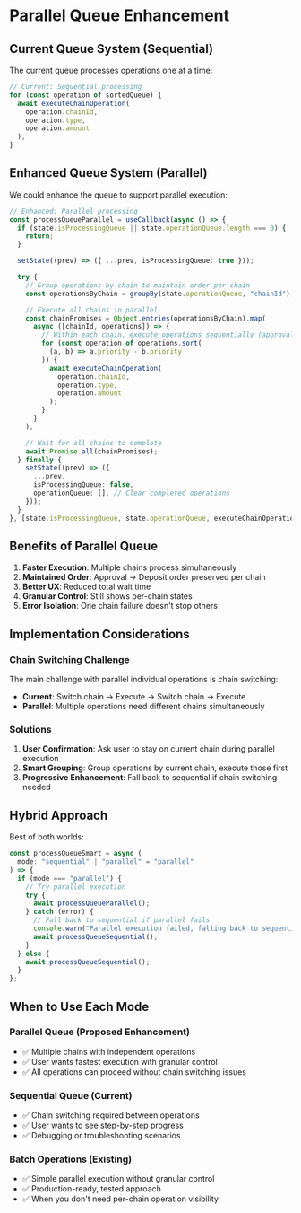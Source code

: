 # Parallel Queue Enhancement

## Current Queue System (Sequential)

The current queue processes operations one at a time:

```typescript
// Current: Sequential processing
for (const operation of sortedQueue) {
  await executeChainOperation(
    operation.chainId,
    operation.type,
    operation.amount
  );
}
```

## Enhanced Queue System (Parallel)

We could enhance the queue to support parallel execution:

```typescript
// Enhanced: Parallel processing
const processQueueParallel = useCallback(async () => {
  if (state.isProcessingQueue || state.operationQueue.length === 0) {
    return;
  }

  setState((prev) => ({ ...prev, isProcessingQueue: true }));

  try {
    // Group operations by chain to maintain order per chain
    const operationsByChain = groupBy(state.operationQueue, "chainId");

    // Execute all chains in parallel
    const chainPromises = Object.entries(operationsByChain).map(
      async ([chainId, operations]) => {
        // Within each chain, execute operations sequentially (approval → deposit)
        for (const operation of operations.sort(
          (a, b) => a.priority - b.priority
        )) {
          await executeChainOperation(
            operation.chainId,
            operation.type,
            operation.amount
          );
        }
      }
    );

    // Wait for all chains to complete
    await Promise.all(chainPromises);
  } finally {
    setState((prev) => ({
      ...prev,
      isProcessingQueue: false,
      operationQueue: [], // Clear completed operations
    }));
  }
}, [state.isProcessingQueue, state.operationQueue, executeChainOperation]);
```

## Benefits of Parallel Queue

1. **Faster Execution**: Multiple chains process simultaneously
2. **Maintained Order**: Approval → Deposit order preserved per chain
3. **Better UX**: Reduced total wait time
4. **Granular Control**: Still shows per-chain states
5. **Error Isolation**: One chain failure doesn't stop others

## Implementation Considerations

### Chain Switching Challenge

The main challenge with parallel individual operations is chain switching:

- **Current**: Switch chain → Execute → Switch chain → Execute
- **Parallel**: Multiple operations need different chains simultaneously

### Solutions

1. **User Confirmation**: Ask user to stay on current chain during parallel execution
2. **Smart Grouping**: Group operations by current chain, execute those first
3. **Progressive Enhancement**: Fall back to sequential if chain switching needed

## Hybrid Approach

Best of both worlds:

```typescript
const processQueueSmart = async (
  mode: "sequential" | "parallel" = "parallel"
) => {
  if (mode === "parallel") {
    // Try parallel execution
    try {
      await processQueueParallel();
    } catch (error) {
      // Fall back to sequential if parallel fails
      console.warn("Parallel execution failed, falling back to sequential");
      await processQueueSequential();
    }
  } else {
    await processQueueSequential();
  }
};
```

## When to Use Each Mode

### Parallel Queue (Proposed Enhancement)

- ✅ Multiple chains with independent operations
- ✅ User wants fastest execution with granular control
- ✅ All operations can proceed without chain switching issues

### Sequential Queue (Current)

- ✅ Chain switching required between operations
- ✅ User wants to see step-by-step progress
- ✅ Debugging or troubleshooting scenarios

### Batch Operations (Existing)

- ✅ Simple parallel execution without granular control
- ✅ Production-ready, tested approach
- ✅ When you don't need per-chain operation visibility
